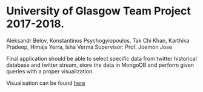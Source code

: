 # University of Glasgow Team Project 2017-2018. 
Aleksandr Belov, Konstantinos Psychogyiopoulos, Tak Chi Khan, Karthika Pradeep, Himaja Yerra, Isha Verma
Supervisor: Prof. Joemon Jose

Final application should be able to select specific data from twitter historical database and twitter stream, store the data in MongoDB and perform given queries with a proper visualization.

Visualisation can be found [here](https://alek-beloff.github.io/teamproject/presentation.ipynb)
